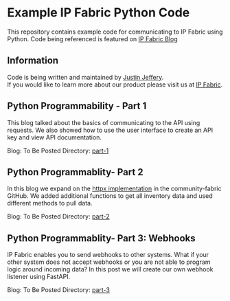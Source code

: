 # Example IP Fabric Python Code

This repository contains example code for communicating to IP Fabric using Python.
Code being referenced is featured on [IP Fabric Blog](https://ipfabric.io/blog/)

## Information
Code is being written and maintained by [Justin Jeffery](mailto:justin.jeffery@ipfabric.io).  
If you would like to learn more about our product please visit us at [IP Fabric](ipfabric.io). 

## Python Programmability - Part 1

This blog talked about the basics of communicating to the API using requests.
We also showed how to use the user interface to create an API key and view API documentation.

Blog:      To Be Posted 
Directory: [part-1](part-1)

## Python Programmablity- Part 2

In this blog we expand on the [httpx implementation](https://github.com/community-fabric/integration-demos/tree/main/api_clients/ipf)
in the community-fabric GitHub.  We added additional functions to get all inventory data
and used different methods to pull data.

Blog:      To Be Posted
Directory: [part-2](part-2)

## Python Programmablity- Part 3: Webhooks

IP Fabric enables you to send webhooks to other systems.  What if your other system does not
accept webhooks or you are not able to program logic around incoming data?  In this post we will
create our own webhook listener using FastAPI.

Blog:      To Be Posted
Directory: [part-3](part-3)
